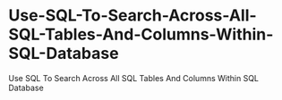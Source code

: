 # Use-SQL-To-Search-Across-All-SQL-Tables-And-Columns-Within-SQL-Database
Use SQL To Search Across All SQL Tables And Columns Within SQL Database
